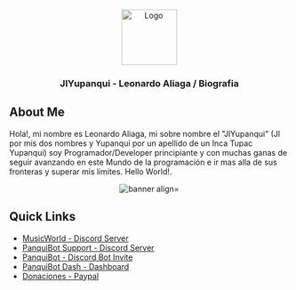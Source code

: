 
<br />
<p align="center">
    <img src="https://PanquiBotDash.jlyupanqui.repl.co/img/logo-user_circulo.png" alt="Logo" width="100" height="100">
  <h3 align="center">JlYupanqui - Leonardo Aliaga / Biografia</h3>
</p>


## About Me
Hola!, mi nombre es Leonardo Aliaga, mi sobre nombre el "JlYupanqui" (Jl por mis dos nombres y Yupanqui por un apellido de un Inca Tupac Yupanqui) soy Programador/Developer principiante y con muchas ganas de seguir avanzando en este Mundo de la programación e ir mas alla de sus fronteras y superar mis limites. Hello World!.
<br />
<p align="center">
    <img src="https://PanquiBotDash.jlyupanqui.repl.co/img/banner-user.gif" alt="banner align="center">
</p>

## Quick Links
* [MusicWorld - Discord Server](https://bit.ly/3jWFYqd)
* [PanquiBot Support - Discord Server](https://discord.gg/UC3ezC4zmh)
* [PanquiBot - Discord Bot Invite](https://discord.com/oauth2/authorize?client_id=864517763196649482&scope=bot&permissions=534195231)
* [PanquiBot Dash - Dashboard](https://bit.ly/3BZB02c)
* [Donaciones - Paypal](https://paypal.me/leoaliaga19)
